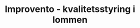 ---
title: "Improvento - kvalitetsstyring i lommen"
aliases: [/improvento/]
pagetitle: "Improvento-case | Læs om deres app til kvalitetsstyring"
description: "Improvento ville have deres system til kvalitetsstyring helt ud i lommen på det personale, som har brug for informationerne."

company: "Improvento A/S"
companyLogo: "improvento.png"
link: "improvento"
color: "#1b4f71"
img: "/img/cases/improvento.png"
header: "Kvalitetsstyring i lommen"
casedescription: "[Improvento](https://improvento.com) ville gøre det lettere for deres kunder at have instrukserne til kvalitetsstyring med sig i lommen."
weight: 2

testimonial: "Jeg havde brug for at få lavet en kompliceret mobil app af høj kvalitet, som skulle være klar i løbet af kort tid. Til rette tid og med rette kvalitet, havde vi en løsning klar til både iOS og Android. Samarbejdet har været præget af en stor fleksibilitet og engagement. Så det bliver ikke det sidste samarbejde, vi har med Holion."
testimonialBy: "Anette Irene Algreen"
testimonialByImg: "aia.jpg"
testimonialByLink: "https://www.linkedin.com/in/aalgreen/"
testimonialByTitle: "Administrerende direktør"

testimonialHeader: "Improvento er en af landets mest erfarne leverandører af løsninger til kvalitetsstyring og kvalitetsledelse. I samarbejde med flere regioner og kommuner har Improvento over en årrække udviklet et stærkt værktøj til at sikre kvaliteten i sundhedsvæsnet, hvor mere end 100.000 læger, sygeplejersker, omsorgspersoner og kvalitetsansvarlige dagligt anvender systemet.


Improvento havde brug for en ny app til deres værktøj - blandt andet for at kunne sikre tilgængelighed, hastighed og offline-muligheder. Holion skulle altså hjælpe med at lave en moderne og velfungerende app, der kunne give sundhedspersonalet adgang til alle de vigtige informationer - selv når personalet er offline."


testimonialHolionRolle: "Improvento havde en eksisterende app af ældre model, men ønskede at starte forfra med en helt ny app. Dog ønskede de at genanvende synkroniseringsmotoren, der stod for at hente de korrekte data ned fra backenden, uden at bruge mere data end nødvendigt. Den eksisterende app var udviklet i to versioner - én til iPhone og én til Android. Vi blev dog hurtigt enige om, at hvis omkostningerne for udviklingen af en ny version af appen kunne holdes nede ved at anvende moderne teknologier som crossplatform, var det den bedste løsning. Så første opgave var at undersøge, om den eksisterende synkroniseringsmotor på nogen måde kunne anvendes i en crossplatform app. Det viste sig hurtigt, at det var muligt at genanvende motoren, ved at oversætte denne til et sprog, som er understøttet i forbindelse med crossplatform-udvikling.


Da motoren var på plads, kunne arbejdet med den nye app igangsættes. Der var på forhånd udarbejdet et designforslag af et designbureau, som vi kom med god sparring på, og i samarbejde endte vi med et flot og moderne design af appen.


Efter første version af appen blev udgivet, blev Improventos egne udviklere sat ind i koden, så de fremover vil kunne vedligeholde og videreudvikle appen selv."


testimonialTeknikken: "Appen fungerer på både iPhone og Android og den er baseret på [Xamarin](https://visualstudio.microsoft.com/xamarin), hvilket har gjort det muligt at genbruge hovedparten af koden på tværs af de to platforme. 


Synkroniseringsmotoren i appen er en vigtig grundsten som sørger for, at brugeren altid har opdateret indhold og at appen kan anvendes selvom man er offline. Motoren er taget fra en ældre app, som var skrevet i [Java](https://www.java.com/en/download/) og fungerede på Android. I forbindelse med den nye app blev motoren omskrevet til [C#](https://docs.microsoft.com/en-us/dotnet/csharp/). Det var ikke nogen triviel opgave, da der blev benyttet komponenter både fra Java og direkte fra Android, men det lykkedes os at få skrevet tilsvarende komponenter i C#.


[Reactive Extensions](http://reactivex.io/) er benyttet i stor stil hele vejen igennem appen, til f.eks. at holde dokumentlister, favoritter mv. opdateret, efterhånden som der synkroniseres med backenden."

---